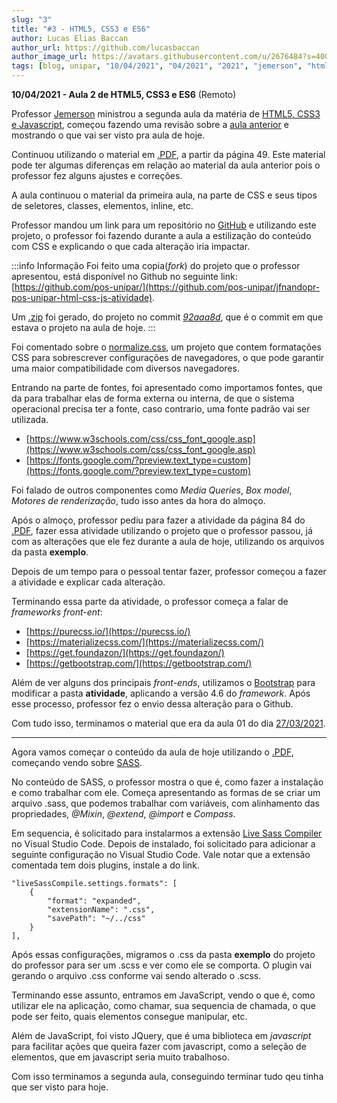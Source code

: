 ```yaml
---
slug: "3"
title: "#3 - HTML5, CSS3 e ES6"
author: Lucas Elias Baccan
author_url: https://github.com/lucasbaccan
author_image_url: https://avatars.githubusercontent.com/u/2676484?s=400&v=4
tags: [blog, unipar, "10/04/2021", "04/2021", "2021", "jemerson", "html", "css", "js"]
---
```


**10/04/2021 - Aula 2 de HTML5, CSS3 e ES6** (Remoto)

Professor [Jemerson](/professores/jemerson) ministrou a segunda aula da matéria de [HTML5, CSS3 e Javascript](/docs/html-css-js), começou fazendo uma revisão sobre a [aula anterior](/blog/2) e mostrando o que vai ser visto pra aula de hoje.

Continuou utilizando o material em [.PDF](/docs/aula-3/aula-01.pdf), a partir da página 49. Este material pode ter algumas diferenças em relação ao material da aula anterior pois o professor fez alguns ajustes e correções.

A aula continuou o material da primeira aula, na parte de CSS e seus tipos de seletores, classes, elementos, inline, etc.

Professor mandou um link para um repositório no [GitHub](https://github.com/jfnandopr/jfnandopr-pos-unipar-html-css-js-atividade.git) e utilizando este projeto, o professor foi fazendo durante a aula a estilização do conteúdo com CSS e explicando o que cada alteração iria impactar.

:::info Informação
Foi feito uma copia(*fork*) do projeto que o professor apresentou, está disponível no Github no seguinte link:  
[https://github.com/pos-unipar/](https://github.com/pos-unipar/jfnandopr-pos-unipar-html-css-js-atividade).

Um [.zip](/docs/aula-3/jfnandopr-pos-unipar-html-css-js-atividade-main-v1.zip) foi gerado, do projeto no commit [*92aaa8d*](https://github.com/pos-unipar/jfnandopr-pos-unipar-html-css-js-atividade/commit/92aaa8d7b3795e0b8baa443034bda009e98bf945), que é o commit em que estava o projeto na aula de hoje.
:::

Foi comentado sobre o [normalize.css](https://necolas.github.io/normalize.css/), um projeto que contem formatações CSS para sobrescrever configurações de navegadores, o que pode garantir uma maior compatibilidade com diversos navegadores.

Entrando na parte de fontes, foi apresentado como importamos fontes, que da para trabalhar elas de forma externa ou interna, de que o sistema operacional precisa ter a fonte, caso contrario, uma fonte padrão vai ser utilizada.
- [https://www.w3schools.com/css/css_font_google.asp](https://www.w3schools.com/css/css_font_google.asp)
- [https://fonts.google.com/?preview.text_type=custom](https://fonts.google.com/?preview.text_type=custom)

Foi falado de outros componentes como *Media Queries*, *Box model*, *Motores de renderização*, tudo isso antes da hora do almoço.

Após o almoço, professor pediu para fazer a atividade da página 84 do [.PDF](/docs/aula-3/aula-01.pdf), fazer essa atividade utilizando o projeto que o professor passou, já com as alterações que ele fez durante a aula de hoje, utilizando os arquivos da pasta **exemplo**.

Depois de um tempo para o pessoal tentar fazer, professor começou a fazer a atividade e explicar cada alteração. 

Terminando essa parte da atividade, o professor começa a falar de *frameworks front-ent*:
- [https://purecss.io/](https://purecss.io/)
- [https://materializecss.com/](https://materializecss.com/)
- [https://get.foundazon/](https://get.foundazon/)
- [https://getbootstrap.com/](https://getbootstrap.com/)

Além de ver alguns dos principais *front-ends*, utilizamos o [Bootstrap](https://getbootstrap.com/) para modificar a pasta **atividade**, aplicando a versão 4.6 do *framework*. Após esse processo, professor fez o envio dessa alteração para o Github.

Com tudo isso, terminamos o material que era da aula 01 do dia [27/03/2021](/blog/2).

---

Agora vamos começar o conteúdo da aula de hoje utilizando o [.PDF](/docs/aula-3/aula-02.pdf), começando vendo sobre [SASS](https://sass-lang.com/).

No conteúdo de SASS, o professor mostra o que é, como fazer a instalação e como trabalhar com ele. Começa apresentando as formas de se criar um arquivo .sass, que podemos trabalhar com variáveis, com alinhamento das propriedades, *@Mixin*, *@extend*, *@import* e *Compass*.

Em sequencia, é solicitado para instalarmos a extensão [Live Sass Compiler](https://marketplace.visualstudio.com/items?itemName=glenn2223.live-sass) no Visual Studio Code. Depois de instalado, foi solicitado para adicionar a seguinte configuração no Visual Studio Code. Vale notar que a extensão comentada tem dois plugins, instale a do link. 
```
"liveSassCompile.settings.formats": [
    {
        "format": "expanded",
        "extensionName": ".css",
        "savePath": "~/../css"
    }
],
```

Após essas configurações, migramos o .css da pasta **exemplo** do projeto do professor para ser um .scss e ver como ele se comporta. O plugin vai gerando o arquivo .css conforme vai sendo alterado o .scss.

Terminando esse assunto, entramos em JavaScript, vendo o que é, como utilizar ele na aplicação, como chamar, sua sequencia de chamada, o que pode ser feito, quais elementos consegue manipular, etc.

Além de JavaScript, foi visto JQuery, que é uma biblioteca em *javascript* para facilitar ações que queira fazer com javascript, como a seleção de elementos, que em javascript seria muito trabalhoso.

Com isso terminamos a segunda aula, conseguindo terminar tudo qeu tinha que ser visto para hoje.